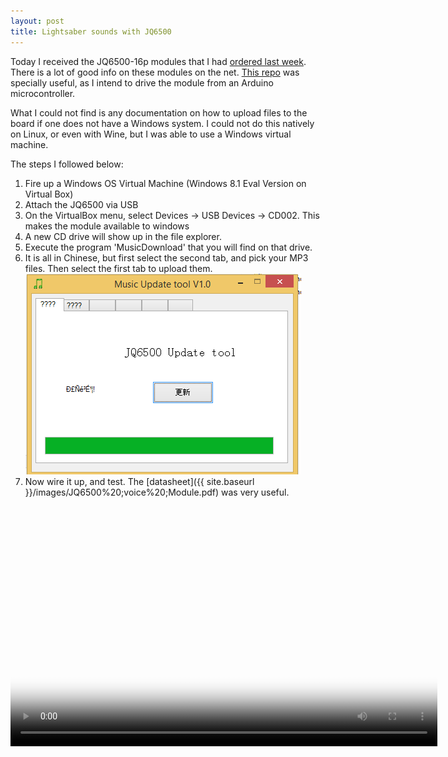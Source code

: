 ```yaml
---
layout: post
title: Lightsaber sounds with JQ6500
---
```


Today I received the JQ6500-16p modules that I had [ordered last week](http://www.ebay.com/itm/161790695060).  
There is a lot of good info on these modules on the net.  [This
repo](https://github.com/sleemanj/JQ6500_Serial) was specially useful, as I
intend to drive the module from an Arduino microcontroller.  

What I could not find is any documentation on how to upload files to the board
if one does not have a Windows system.  I could not do this natively on Linux,
or even with Wine, but I was able to use a Windows virtual machine.

The steps I followed below:

1. Fire up a Windows OS Virtual Machine (Windows 8.1 Eval Version on Virtual Box)
2. Attach the JQ6500 via USB
3. On the VirtualBox menu, select Devices -> USB Devices -> CD002.  This makes the module available to windows
4. A new CD drive will show up in the file explorer.
5. Execute the program 'MusicDownload' that you will find on that drive.
6. It is all in Chinese, but first select the second tab, and pick your MP3 files.  Then select the first tab to upload them.  
  ![](images/jq6500-done.png)
7. Now wire it up, and test.  The [datasheet]({{ site.baseurl }}/images/JQ6500%20;voice%20;Module.pdf) was very useful.

<script src="http://vjs.zencdn.net/4.0/video.js"></script>

<video id="jq6500" class="video-js vjs-default-skin" controls
preload="auto" width="683" height="384" poster="{{ site.baseurl }}/images/jq6500.jpg"
data-setup="{}">
<source src="{{ site.baseurl }}/images/jq6500.mp4" type='video/mp4'>
</video>
